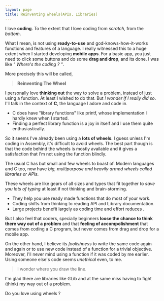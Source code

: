 ```yaml
---
layout: page
title: Reinventing wheels(APIs, Libraries) 
---
```



I love __coding__. 
To the extent that I love coding from _scratch_, from the *bottom*.

What I mean, is not using __ready-to-use__ and god-knows-how-it-works functions and features of a language. I really witnessed this to a huge extent when I started developing __mobile apps__. For a basic app, you just need to click some buttons and do some __drag and drop__, and its done. I was like _" Where's the coding ? "_. 

More precisely this will be called,
>__Reinventing The Wheel__

I personally love __thinking out__ the way to solve a problem, instead of just using a function. At least I wished to do that. But _I wonder if I really did so_. I'll talk in the context of **C**, the language I adore and code in.

* C does have "library functions" like printf, whose implementation I hardly knew when I started.
* Finding a perfect library function is a joy in itself and I use them quite enthusiastically.

So it seems I've already been using a __lots of wheels__. I guess unless I'm coding in Assembly, it's difficult to avoid wheels. The best part though is that the code behind the wheels is mostly available and it gives a satisfaction that I'm not using the function blindly.

The usual C has but small and few wheels to boast of. Modern languages and C too, now have _big, multipurpose and heavily armed wheels called libraries or APIs_.

These wheels are like gears of all sizes and types that fit together to _save you lots of typing_ at least if not thinking and brain-storming. 

* They help you use ready made functions that do most of your work.
* Coding shifts from thinking to reading API and Library documentation. 
* Large projects benefit largely as coding time and effort reduces . 

But I also feel that coders, specially beginners __loose the chance to think there way out of a problem__ and that __feeling of accompolishment__ that comes from coding a C program, but never comes from drag and drop for a mobile app. 

On the other hand, I believe its _foolishness_ to write the same code again and again or to use new code instead of a function for a trivial objective. Moreover, I'll never mind using a function if it was coded by me earlier. Using someone else's code seems _unethical_ even, to me.

>I wonder where you draw the line. 

I'm glad there are libraries like GLib and at the same miss having to fight (think) my way out of a problem. 

Do you love using wheels ?
